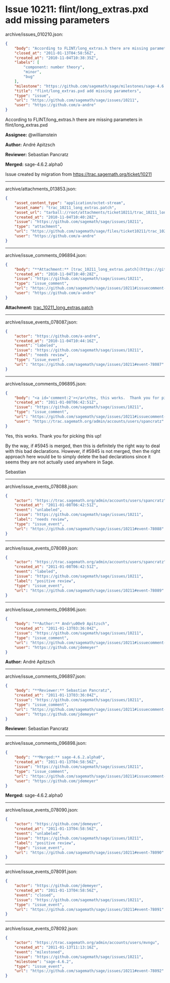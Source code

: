 # Issue 10211: flint/long_extras.pxd add missing parameters

archive/issues_010210.json:
```json
{
    "body": "According to FLINT/long_extras.h there are missing parameters in flint/long_extras.pxd\n\n**Assignee:** @williamstein\n\n**Author:** Andr\u00e9 Apitzsch\n\n**Reviewer:** Sebastian Pancratz\n\n**Merged:** sage-4.6.2.alpha0\n\nIssue created by migration from https://trac.sagemath.org/ticket/10211\n\n",
    "closed_at": "2011-01-13T04:58:56Z",
    "created_at": "2010-11-04T10:38:35Z",
    "labels": [
        "component: number theory",
        "minor",
        "bug"
    ],
    "milestone": "https://github.com/sagemath/sage/milestones/sage-4.6.2",
    "title": "flint/long_extras.pxd add missing parameters",
    "type": "issue",
    "url": "https://github.com/sagemath/sage/issues/10211",
    "user": "https://github.com/a-andre"
}
```
According to FLINT/long_extras.h there are missing parameters in flint/long_extras.pxd

**Assignee:** @williamstein

**Author:** André Apitzsch

**Reviewer:** Sebastian Pancratz

**Merged:** sage-4.6.2.alpha0

Issue created by migration from https://trac.sagemath.org/ticket/10211





---

archive/attachments_013853.json:
```json
{
    "asset_content_type": "application/octet-stream",
    "asset_name": "trac_10211_long_extras.patch",
    "asset_url": "tarball://root/attachments/ticket10211/trac_10211_long_extras.patch",
    "created_at": "2010-11-04T10:40:28Z",
    "issue": "https://github.com/sagemath/sage/issues/10211",
    "type": "attachment",
    "url": "https://github.com/sagemath/sage/files/ticket10211/trac_10211_long_extras.patch",
    "user": "https://github.com/a-andre"
}
```



---

archive/issue_comments_096894.json:
```json
{
    "body": "**Attachment:** [trac_10211_long_extras.patch](https://github.com/sagemath/sage/files/ticket10211/trac_10211_long_extras.patch)",
    "created_at": "2010-11-04T10:40:28Z",
    "issue": "https://github.com/sagemath/sage/issues/10211",
    "type": "issue_comment",
    "url": "https://github.com/sagemath/sage/issues/10211#issuecomment-96894",
    "user": "https://github.com/a-andre"
}
```

**Attachment:** [trac_10211_long_extras.patch](https://github.com/sagemath/sage/files/ticket10211/trac_10211_long_extras.patch)



---

archive/issue_events_078087.json:
```json
{
    "actor": "https://github.com/a-andre",
    "created_at": "2010-11-04T10:44:16Z",
    "event": "labeled",
    "issue": "https://github.com/sagemath/sage/issues/10211",
    "label": "needs review",
    "type": "issue_event",
    "url": "https://github.com/sagemath/sage/issues/10211#event-78087"
}
```



---

archive/issue_comments_096895.json:
```json
{
    "body": "<a id='comment:2'></a>\nYes, this works.  Thank you for picking this up!\n\nBy the way, if #5945 is merged, then this is definitely the right way to deal with this bad declarations.  However, if #5945 is not merged, then the right approach here would be to simply delete the bad declarations since it seems they are not actually used anywhere in Sage.\n\nSebastian",
    "created_at": "2011-01-08T06:42:51Z",
    "issue": "https://github.com/sagemath/sage/issues/10211",
    "type": "issue_comment",
    "url": "https://github.com/sagemath/sage/issues/10211#issuecomment-96895",
    "user": "https://trac.sagemath.org/admin/accounts/users/spancratz"
}
```

<a id='comment:2'></a>
Yes, this works.  Thank you for picking this up!

By the way, if #5945 is merged, then this is definitely the right way to deal with this bad declarations.  However, if #5945 is not merged, then the right approach here would be to simply delete the bad declarations since it seems they are not actually used anywhere in Sage.

Sebastian



---

archive/issue_events_078088.json:
```json
{
    "actor": "https://trac.sagemath.org/admin/accounts/users/spancratz",
    "created_at": "2011-01-08T06:42:51Z",
    "event": "unlabeled",
    "issue": "https://github.com/sagemath/sage/issues/10211",
    "label": "needs review",
    "type": "issue_event",
    "url": "https://github.com/sagemath/sage/issues/10211#event-78088"
}
```



---

archive/issue_events_078089.json:
```json
{
    "actor": "https://trac.sagemath.org/admin/accounts/users/spancratz",
    "created_at": "2011-01-08T06:42:51Z",
    "event": "labeled",
    "issue": "https://github.com/sagemath/sage/issues/10211",
    "label": "positive review",
    "type": "issue_event",
    "url": "https://github.com/sagemath/sage/issues/10211#event-78089"
}
```



---

archive/issue_comments_096896.json:
```json
{
    "body": "**Author:** Andr\u00e9 Apitzsch",
    "created_at": "2011-01-13T03:36:04Z",
    "issue": "https://github.com/sagemath/sage/issues/10211",
    "type": "issue_comment",
    "url": "https://github.com/sagemath/sage/issues/10211#issuecomment-96896",
    "user": "https://github.com/jdemeyer"
}
```

**Author:** André Apitzsch



---

archive/issue_comments_096897.json:
```json
{
    "body": "**Reviewer:** Sebastian Pancratz",
    "created_at": "2011-01-13T03:36:04Z",
    "issue": "https://github.com/sagemath/sage/issues/10211",
    "type": "issue_comment",
    "url": "https://github.com/sagemath/sage/issues/10211#issuecomment-96897",
    "user": "https://github.com/jdemeyer"
}
```

**Reviewer:** Sebastian Pancratz



---

archive/issue_comments_096898.json:
```json
{
    "body": "**Merged:** sage-4.6.2.alpha0",
    "created_at": "2011-01-13T04:58:56Z",
    "issue": "https://github.com/sagemath/sage/issues/10211",
    "type": "issue_comment",
    "url": "https://github.com/sagemath/sage/issues/10211#issuecomment-96898",
    "user": "https://github.com/jdemeyer"
}
```

**Merged:** sage-4.6.2.alpha0



---

archive/issue_events_078090.json:
```json
{
    "actor": "https://github.com/jdemeyer",
    "created_at": "2011-01-13T04:58:56Z",
    "event": "unlabeled",
    "issue": "https://github.com/sagemath/sage/issues/10211",
    "label": "positive review",
    "type": "issue_event",
    "url": "https://github.com/sagemath/sage/issues/10211#event-78090"
}
```



---

archive/issue_events_078091.json:
```json
{
    "actor": "https://github.com/jdemeyer",
    "created_at": "2011-01-13T04:58:56Z",
    "event": "closed",
    "issue": "https://github.com/sagemath/sage/issues/10211",
    "type": "issue_event",
    "url": "https://github.com/sagemath/sage/issues/10211#event-78091"
}
```



---

archive/issue_events_078092.json:
```json
{
    "actor": "https://trac.sagemath.org/admin/accounts/users/mvngu",
    "created_at": "2011-01-13T11:13:16Z",
    "event": "milestoned",
    "issue": "https://github.com/sagemath/sage/issues/10211",
    "milestone": "sage-4.6.2",
    "type": "issue_event",
    "url": "https://github.com/sagemath/sage/issues/10211#event-78092"
}
```
